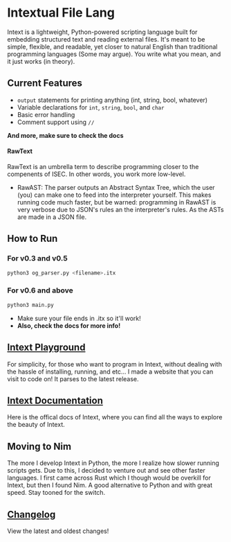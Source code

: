 # Intextual File Lang

Intext is a lightweight, Python-powered scripting language built for embedding structured text and reading external files. It's meant to be simple, flexible, and readable, yet closer to natural English than traditional programming languages (Some may argue). You write what you mean, and it just works (in theory).

## Current Features

- `output` statements for printing anything (int, string, bool, whatever)
- Variable declarations for `int`, `string`, `bool`, and `char`
- Basic error handling
- Comment support using `//`

<b>And more, make sure to check the docs</b>

#### RawText
RawText is an umbrella term to describe programming closer to the compenents of ISEC. In other words, you work more low-level.
- RawAST: The parser outputs an Abstract Syntax Tree, which the user (you) can make one to feed into the interpreter yourself. This makes running code much faster, but be warned: programming in RawAST is very verbose due to JSON's rules an the interpreter's rules. As the ASTs are made in a JSON file.

## How to Run
### For v0.3 and v0.5
```bash
python3 og_parser.py <filename>.itx
```
### For v0.6 and above
```bash
python3 main.py
```
- Make sure your file ends in .itx so it'll work!
- <b>Also, check the docs for more info!</b>

## [Intext Playground](https://playground.devhatch.site)
For simplicity, for those who want to program in Intext, without dealing with the hassle of installing, running, and etc... I made a website that you can visit to code on! It parses to the latest release.
## <a href="https://elemnto56.github.io/Intextual_File_Lang/" target="_blank">Intext Documentation</a>
Here is the offical docs of Intext, where you can find all the ways to explore the beauty of Intext.

## Moving to Nim
The more I develop Intext in Python, the more I realize how slower running scripts gets. Due to this, I decided to venture out and see other faster languages. I first came across Rust which I though would be overkill for Intext, but then I found Nim. A good alternative to Python and with great speed. Stay tooned for the switch.

##  [Changelog](CHANGELOG.md)
View the latest and oldest changes!
